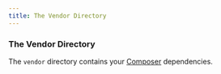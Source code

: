 ```yaml
---
title: The Vendor Directory  
---
```


### The Vendor Directory

The `vendor` directory contains your [Composer](https://getcomposer.org/) dependencies.
